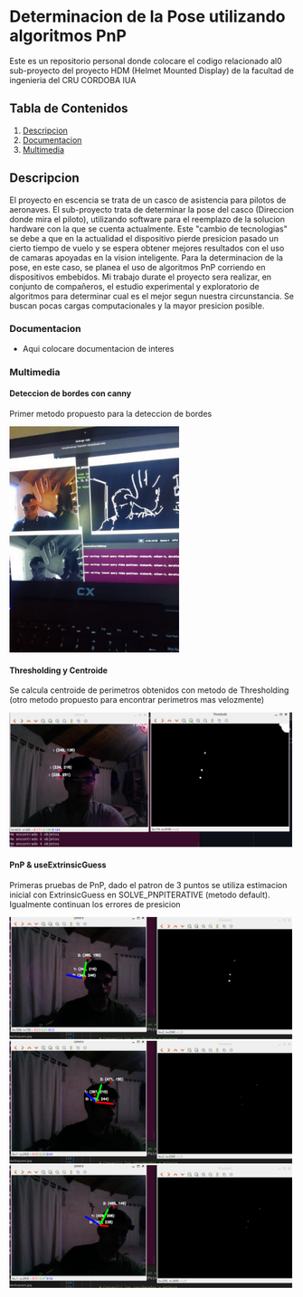 # Determinacion de la Pose utilizando algoritmos PnP
Este es un repositorio personal donde colocare el codigo relacionado al0 sub-proyecto del proyecto HDM (Helmet Mounted Display) de la facultad de ingenieria del CRU CORDOBA IUA


## Tabla de Contenidos

1. [Descripcion](#Descripcion)
2. [Documentacion](#Documentacion)
3. [Multimedia](#Multimedia)

## Descripcion
El proyecto en escencia se trata de un casco de asistencia para pilotos de aeronaves.
El sub-proyecto trata de determinar la pose del casco (Direccion donde mira el piloto), utilizando software para el reemplazo de la solucion hardware con la que se cuenta actualmente. Este "cambio de tecnologias"
se debe a que en la actualidad
el dispositivo pierde presicion pasado un cierto tiempo de vuelo y se espera obtener mejores resultados con el uso de camaras apoyadas en la vision inteligente.
Para la determinacion de la pose, en este caso, se planea el uso de algoritmos PnP corriendo en dispositivos embebidos.
Mi trabajo durate el proyecto sera realizar, en conjunto de compañeros, el estudio experimental y exploratorio de algoritmos para determinar cual es el mejor segun nuestra circunstancia.
Se buscan pocas cargas computacionales y la mayor presicion posible.

### Documentacion

- Aqui colocare documentacion de interes

### Multimedia
#### Deteccion de bordes con canny
Primer metodo propuesto para la deteccion de bordes

<img src="Documentation/Canny(1).jpeg" alt="Deteccion de bordes" width="300"/>

#### Thresholding y Centroide
Se calcula centroide de perimetros obtenidos con metodo de Thresholding (otro metodo propuesto para encontrar perimetros mas velozmente)

<img src="Documentation/Thresholding y Centroide.png" alt="Thresholding y Centroide" width="500"/>

#### PnP & useExtrinsicGuess
Primeras pruebas de PnP, dado el patron de 3 puntos se utiliza estimacion inicial con ExtrinsicGuess en SOLVE_PNPITERATIVE (metodo default). Igualmente continuan los errores de presicion

<img src="Documentation/PnP&useExtrinsicGuess(2).png" alt="PnP&useExtrinsicGuess" width="500"/>
<img src="Documentation/PnP&useExtrinsicGuess(1).png" alt="PnP&useExtrinsicGuess" width="500"/>
<img src="Documentation/PnP&useExtrinsicGuess(3).png" alt="PnP&useExtrinsicGuess" width="500"/>